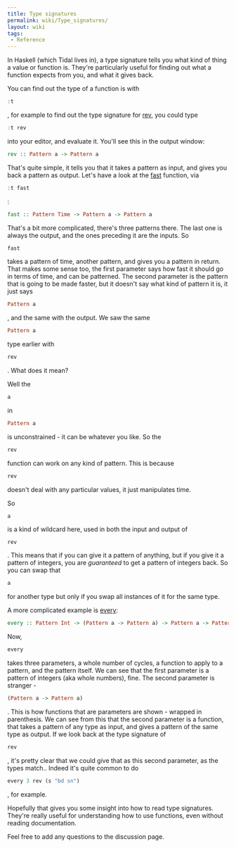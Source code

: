 ```yaml
---
title: Type signatures
permalink: wiki/Type_signatures/
layout: wiki
tags:
 - Reference
---
```


In Haskell (which Tidal lives in), a type signature tells you what kind
of thing a value or function is. They're particularly useful for finding
out what a function expects from you, and what it gives back.

You can find out the type of a function is with

``` haskell
:t
```

, for example to find out the type signature for [rev](rev "wikilink"),
you could type

``` haskell
:t rev
```

into your editor, and evaluate it. You'll see this in the output window:

``` haskell
rev :: Pattern a -> Pattern a
```

That's quite simple, it tells you that it takes a pattern as input, and
gives you back a pattern as output. Let's have a look at the
[fast](fast "wikilink") function, via

``` haskell
:t fast
```

:

``` haskell
fast :: Pattern Time -> Pattern a -> Pattern a
```

That's a bit more complicated, there's three patterns there. The last
one is always the output, and the ones preceding it are the inputs. So

``` haskell
fast
```

takes a pattern of time, another pattern, and gives you a pattern in
return. That makes some sense too, the first parameter says how fast it
should go in terms of time, and can be patterned. The second parameter
is the pattern that is going to be made faster, but it doesn't say what
kind of pattern it is, it just says

``` haskell
Pattern a
```

, and the same with the output. We saw the same

``` haskell
Pattern a
```

type earlier with

``` haskell
rev
```

. What does it mean?

Well the

``` haskell
a
```

in

``` haskell
Pattern a
```

is unconstrained - it can be whatever you like. So the

``` haskell
rev
```

function can work on any kind of pattern. This is because

``` haskell
rev
```

doesn't deal with any particular values, it just manipulates time.

So

``` haskell
a
```

is a kind of wildcard here, used in both the input and output of

    rev

. This means that if you can give it a pattern of anything, but if you
give it a pattern of integers, you are *guaranteed* to get a pattern of
integers back. So you can swap that

``` haskell
a
```

for another type but only if you swap all instances of it for the same
type.

A more complicated example is [every](every "wikilink"):

``` haskell
every :: Pattern Int -> (Pattern a -> Pattern a) -> Pattern a -> Pattern a
```

Now,

``` haskell
every
```

takes three parameters, a whole number of cycles, a function to apply to
a pattern, and the pattern itself. We can see that the first parameter
is a pattern of integers (aka whole numbers), fine. The second parameter
is stranger -

``` haskell
(Pattern a -> Pattern a)
```

. This is how functions that are parameters are shown - wrapped in
parenthesis. We can see from this that the second parameter is a
function, that takes a pattern of any type as input, and gives a pattern
of the same type as output. If we look back at the type signature of

``` haskell
rev
```

, it's pretty clear that we could give that as this second parameter, as
the types match.. Indeed it's quite common to do

``` haskell
every 3 rev (s "bd sn")
```

, for example.

Hopefully that gives you some insight into how to read type signatures.
They're really useful for understanding how to use functions, even
without reading documentation.

Feel free to add any questions to the discussion page.
